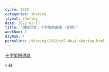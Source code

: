 ```yaml
---
cycle: 2022
categories: sharing
layout: sharing
date: 2022-02-17
title: "讀經分享：十字架的道路 (音頻)"
weekNum: 7
dayNum: 4
permalink: /sharing/2022/wk7-day4-sharing.html
---
```


[十字架的道路](https://eccseattle.github.io/media/sharing/2022/wk007/2022-02-17-bin.m4a)

`小錢`
